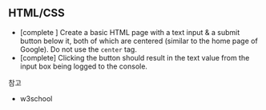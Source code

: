 ## HTML/CSS
* [complete ] Create a basic HTML page with a text input & a submit button below it, both of which are centered (similar to the home page of Google). Do not use the `center` tag.
* [complete] Clicking the button should result in the text value from the input box being logged to the console.

참고
- w3school